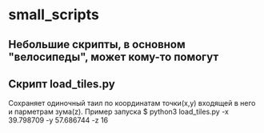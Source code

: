 # small_scripts
Небольшие скрипты, в основном "велосипеды", может кому-то помогут
---
Скрипт load_tiles.py
---
Сохраняет одиночный таил по координатам точки(x,y) входящей в него и парметрам зума(z). Пример запуска
$ python3 load_tiles.py -x 39.798709 -y 57.686744 -z 16
